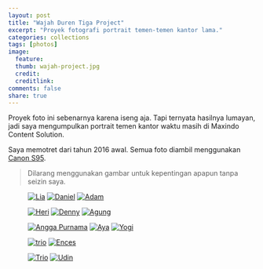 ```yaml
---
layout: post
title: "Wajah Duren Tiga Project"
excerpt: "Proyek fotografi portrait temen-temen kantor lama."
categories: collections
tags: [photos]
image:
  feature: 
  thumb: wajah-project.jpg
  credit:  
  creditlink: 
comments: false
share: true
---
```


Proyek foto ini sebenarnya karena iseng aja. Tapi ternyata hasilnya lumayan, jadi saya mengumpulkan portrait temen kantor waktu masih di Maxindo Content Solution. 

Saya memotret dari tahun 2016 awal. Semua foto diambil menggunakan [Canon S95](/recommendation/canon-s95-untuk-street-photography/).

> Dilarang menggunakan gambar untuk kepentingan apapun tanpa seizin saya.

<figure class="third">
  <a href="https://farm1.staticflickr.com/314/31487770782_0d263ef167_b_d.jpg"><img src="https://farm1.staticflickr.com/314/31487770782_0d263ef167_z_d.jpg" alt="Lia"></a>
  <a href="https://farm1.staticflickr.com/420/31597445246_4e7e4ac493_b_d.jpg"><img src="https://farm1.staticflickr.com/420/31597445246_4e7e4ac493_z_d.jpg" alt="Daniel"></a>
  <a href="https://farm1.staticflickr.com/717/31597445666_4839db1c53_b_d.jpg"><img src="https://farm1.staticflickr.com/717/31597445666_4839db1c53_z_d.jpg" alt="Adam"></a>
</figure>
<figure class="third">
  <a href="https://farm1.staticflickr.com/558/31634388225_f759aea75e_b_d.jpg"><img src="https://farm1.staticflickr.com/558/31634388225_f759aea75e_z_d.jpg" alt="Heri"></a>
  <a href="https://farm1.staticflickr.com/491/30794925394_7e038582d8_b_d.jpg"><img src="https://farm1.staticflickr.com/491/30794925394_7e038582d8_z_d.jpg" alt="Denny"></a>
  <a href="https://farm1.staticflickr.com/771/31520754751_e2cc5563e0_b_d.jpg"><img src="https://farm1.staticflickr.com/771/31520754751_e2cc5563e0_z_d.jpg" alt="Agung"></a>
</figure>
<figure class="third">
  <a href="https://farm6.staticflickr.com/5589/31597444626_42aba644f8_b_d.jpg"><img src="https://farm6.staticflickr.com/5589/31597444626_42aba644f8_z_d.jpg" alt="Angga Purnama"></a>
  <a href="https://farm1.staticflickr.com/627/31487770402_5c7e57e380_b_d.jpg"><img src="https://farm1.staticflickr.com/627/31487770402_5c7e57e380_z_d.jpg" alt="Aya"></a>
  <a href="https://farm1.staticflickr.com/772/31597445036_68093f3483_b_d.jpg"><img src="https://farm1.staticflickr.com/772/31597445036_68093f3483_z_d.jpg" alt="Yogi"></a>
</figure>
<figure class="half">
  <a href="https://farm1.staticflickr.com/717/30794925274_7413276611_b_d.jpg"><img src="https://farm1.staticflickr.com/717/30794925274_7413276611_z_d.jpg" alt="trio"></a>
  <a href="https://farm1.staticflickr.com/778/31597443936_07ace004e6_b_d.jpg"><img src="https://farm1.staticflickr.com/778/31597443936_07ace004e6_z_d.jpg" alt="Ences"></a>
</figure>
<figure class="half">
  <a href="https://farm1.staticflickr.com/63/31634388655_a5df896398_b_d.jpg"><img src="https://farm1.staticflickr.com/63/31634388655_a5df896398_z_d.jpg" alt="Trio"></a>
  <a href="https://farm1.staticflickr.com/278/31487772062_7770f11024_b_d.jpg"><img src="https://farm1.staticflickr.com/278/31487772062_7770f11024_z_d.jpg" alt="Udin"></a>
</figure>

